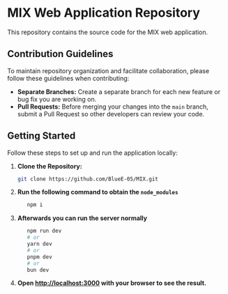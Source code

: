 # MIX Web Application Repository

This repository contains the source code for the MIX web application.

## Contribution Guidelines

To maintain repository organization and facilitate collaboration, please follow these guidelines when contributing:

* **Separate Branches:** Create a separate branch for each new feature or bug fix you are working on.
* **Pull Requests:** Before merging your changes into the `main` branch, submit a Pull Request so other developers can review your code.

## Getting Started

Follow these steps to set up and run the application locally:

1. **Clone the Repository:**
   ```bash
   git clone https://github.com/BlueE-05/MIX.git
   ```
2. **Run the following command to obtain the `node_modules`**
   ``` bash
      npm i
   ```
3. **Afterwards you can run the server normally**
   ```bash
      npm run dev
      # or
      yarn dev
      # or
      pnpm dev
      # or
      bun dev
   ```
4. **Open [http://localhost:3000](http://localhost:3000) with your browser to see the result.**
